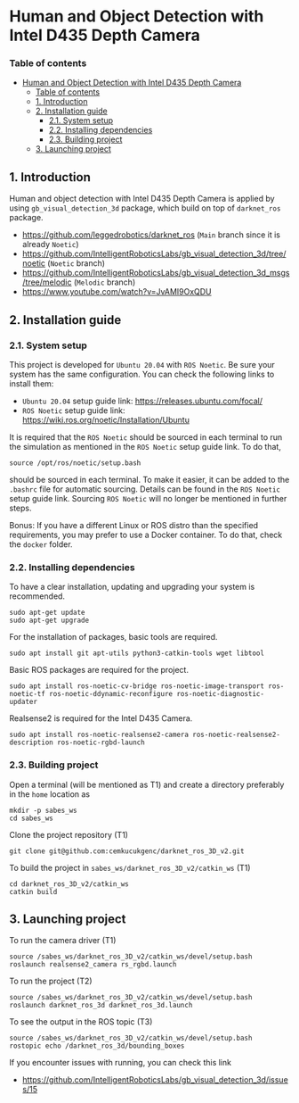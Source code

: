 # Human and Object Detection with Intel D435 Depth Camera

### Table of contents
- [Human and Object Detection with Intel D435 Depth Camera](#human-and-object-detection-with-intel-d435-depth-camera)
    - [Table of contents](#table-of-contents)
  - [1. Introduction ](#1-introduction-)
  - [2. Installation guide ](#2-installation-guide-)
    - [2.1. System setup ](#21-system-setup-)
    - [2.2. Installing dependencies ](#22-installing-dependencies-)
    - [2.3. Building project ](#23-building-project-)
  - [3. Launching project ](#3-launching-project-)

## 1. Introduction <a name="introduction"></a>

Human and object detection with Intel D435 Depth Camera is applied by using `gb_visual_detection_3d` package, which build on top of `darknet_ros` package.
- https://github.com/leggedrobotics/darknet_ros (`Main` branch since it is already `Noetic`)
- https://github.com/IntelligentRoboticsLabs/gb_visual_detection_3d/tree/noetic (`Noetic` branch)
- https://github.com/IntelligentRoboticsLabs/gb_visual_detection_3d_msgs/tree/melodic (`Melodic` branch)
- https://www.youtube.com/watch?v=JvAMI9OxQDU 


## 2. Installation guide <a name="installation_guide"></a>

### 2.1. System setup <a name="system_setup"></a>
This project is developed for `Ubuntu 20.04` with `ROS Noetic`. Be sure your system has the same configuration. You can check the following links to install them:

 - `Ubuntu 20.04` setup guide link: https://releases.ubuntu.com/focal/ 
 - `ROS Noetic` setup guide link: https://wiki.ros.org/noetic/Installation/Ubuntu 

 It is required that the `ROS Noetic` should be sourced in each terminal to run the simulation as mentioned in the `ROS Noetic` setup guide link. To do that,
 ```
source /opt/ros/noetic/setup.bash
 ```
should be sourced in each terminal. To make it easier, it can be added to the `.bashrc` file for automatic sourcing. Details can be found in the `ROS Noetic` setup guide link. Sourcing `ROS Noetic` will no longer be mentioned in further steps.

Bonus: If you have a different Linux or ROS distro than the specified requirements, you may prefer to use a Docker container. To do that, check the `docker` folder.

### 2.2. Installing dependencies <a name="installing_dependencies"></a>

To have a clear installation, updating and upgrading your system is recommended.
```
sudo apt-get update
sudo apt-get upgrade
```

For the installation of packages, basic tools are required. 
```
sudo apt install git apt-utils python3-catkin-tools wget libtool
```

Basic ROS packages are required for the project.
```
sudo apt install ros-noetic-cv-bridge ros-noetic-image-transport ros-noetic-tf ros-noetic-ddynamic-reconfigure ros-noetic-diagnostic-updater
```

Realsense2 is required for the Intel D435 Camera.
```
sudo apt install ros-noetic-realsense2-camera ros-noetic-realsense2-description ros-noetic-rgbd-launch
```

### 2.3. Building project <a name="building_project"></a>

Open a terminal (will be mentioned as T1) and create a directory preferably in the `home` location as
```
mkdir -p sabes_ws
cd sabes_ws
```
Clone the project repository (T1)
```
git clone git@github.com:cemkucukgenc/darknet_ros_3D_v2.git
```
To build the project in `sabes_ws/darknet_ros_3D_v2/catkin_ws` (T1)
```
cd darknet_ros_3D_v2/catkin_ws
catkin build
```

## 3. Launching project <a name="launching_project"></a>

To run the camera driver (T1)
```
source /sabes_ws/darknet_ros_3D_v2/catkin_ws/devel/setup.bash
roslaunch realsense2_camera rs_rgbd.launch
```
To run the project (T2)
```
source /sabes_ws/darknet_ros_3D_v2/catkin_ws/devel/setup.bash
roslaunch darknet_ros_3d darknet_ros_3d.launch
```
To see the output in the ROS topic (T3)
```
source /sabes_ws/darknet_ros_3D_v2/catkin_ws/devel/setup.bash
rostopic echo /darknet_ros_3d/bounding_boxes
```

If you encounter issues with running, you can check this link
- https://github.com/IntelligentRoboticsLabs/gb_visual_detection_3d/issues/15
